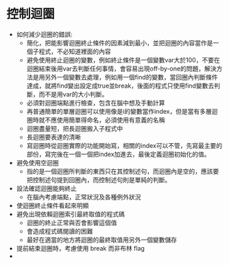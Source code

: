 # 控制迴圈
* 如何減少迴圈的錯誤:
	* 簡化，把能影響迴圈終止條件的因素減到最小，並把迴圈的內容當作是一個子程式，不必知道裡面的內容
	* 避免使用終止迴圈的變數，例如終止條件是一個變數var大於100，不要在迴圈結束後用var去判斷任何事情，會容易出現off-by-one的問題，解決方法是用另外一個變數去處理，例如用一個find的變數，當回圈內判斷條件達成，就將find變出設定成true並break，後面的程式只使用find變數去判斷，而不是用var的大小判斷。
	* 必須對迴圈端點進行檢查，包含在腦中想及手動計算
	* 再普通簡單的單層迴圈可以使用像是i的變數當作index，但是當有多層迴圈時就不應使用簡單得命名，必須使用有意義的名稱
	* 迴圈盡量短，把長迴圈搬入子程式中
	* 長迴圈要表達的清晰
	* 寫迴圈時從迴圈實際的功能開始寫，相關的index可以不管，先寫最主要的部份，寫完後在一個一個把index加進去，最後定義迴圈初始化的值。
* 避免使用空迴圈	
	* 指的是一個迴圈所判斷的東西只在其控制述句，而迴圈內是空的，應該要把控制述句提到回圈內，而控制述句則是單純的判斷。
* 設法確認迴圈能夠終止
	* 在腦內考慮端點，正常狀況及各種例外狀況
* 使迴圈終止條件看起來明顯
* 避免出現依賴迴圈索引最終取值的程式碼
	* 迴圈的終止正常與否會影響這個值
	* 會造成程式碼閱讀的困難
	* 最好在適當的地方將迴圈的最終取值用另外一個變數儲存
* 提前結束迴圈時，考慮使用 break 而非布林 flag
* 
<!--stackedit_data:
eyJoaXN0b3J5IjpbMTY5ODI4NDM5NiwyMTIzMzUxNzY0LDU5MD
AyMTQ1MSwyMTM0NTcxNjQ3LDEyNzE4OTI2MDQsLTE1NjY3NDE3
NjAsLTEwNDY4MTEzNDYsMTUyNzU4MDY5OF19
-->